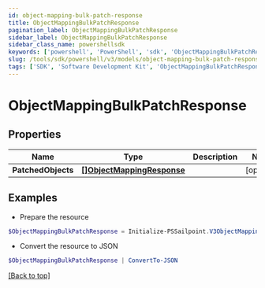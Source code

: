 ```yaml
---
id: object-mapping-bulk-patch-response
title: ObjectMappingBulkPatchResponse
pagination_label: ObjectMappingBulkPatchResponse
sidebar_label: ObjectMappingBulkPatchResponse
sidebar_class_name: powershellsdk
keywords: ['powershell', 'PowerShell', 'sdk', 'ObjectMappingBulkPatchResponse', 'ObjectMappingBulkPatchResponse'] 
slug: /tools/sdk/powershell/v3/models/object-mapping-bulk-patch-response
tags: ['SDK', 'Software Development Kit', 'ObjectMappingBulkPatchResponse', 'ObjectMappingBulkPatchResponse']
---
```



# ObjectMappingBulkPatchResponse

## Properties

Name | Type | Description | Notes
------------ | ------------- | ------------- | -------------
**PatchedObjects** | [**[]ObjectMappingResponse**](object-mapping-response) |  | [optional] 

## Examples

- Prepare the resource
```powershell
$ObjectMappingBulkPatchResponse = Initialize-PSSailpoint.V3ObjectMappingBulkPatchResponse  -PatchedObjects null
```

- Convert the resource to JSON
```powershell
$ObjectMappingBulkPatchResponse | ConvertTo-JSON
```


[[Back to top]](#) 

